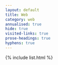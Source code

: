 ```yaml
---
layout: default
title: Web
category: web
annualised: true
hide: true
visited-links: true
prose-headings: true
hyphens: true
---
```


{% include list.html %}
